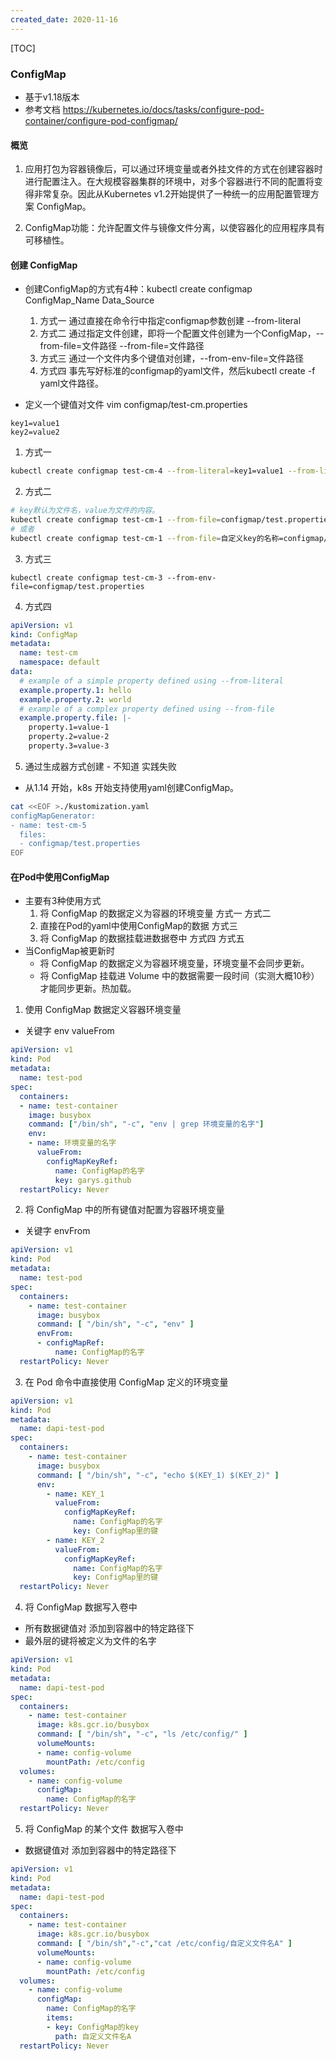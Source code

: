 ```yaml
---
created_date: 2020-11-16
---
```


[TOC]

### ConfigMap
- 基于v1.18版本
- 参考文档 
https://kubernetes.io/docs/tasks/configure-pod-container/configure-pod-configmap/

#### 概览
1. 应用打包为容器镜像后，可以通过环境变量或者外挂文件的方式在创建容器时进行配置注入。在大规模容器集群的环境中，对多个容器进行不同的配置将变得非常复杂。因此从Kubernetes v1.2开始提供了一种统一的应用配置管理方案 ConfigMap。

2. ConfigMap功能：允许配置文件与镜像文件分离，以使容器化的应用程序具有可移植性。

#### 创建 ConfigMap
- 创建ConfigMap的方式有4种：kubectl create configmap ConfigMap_Name Data_Source
    1. 方式一 通过直接在命令行中指定configmap参数创建 --from-literal
    2. 方式二 通过指定文件创建，即将一个配置文件创建为一个ConfigMap，--from-file=文件路径 --from-file=文件路径
    3. 方式三 通过一个文件内多个键值对创建，--from-env-file=文件路径
    4. 方式四 事先写好标准的configmap的yaml文件，然后kubectl create -f yaml文件路径。

- 定义一个键值对文件
vim configmap/test-cm.properties
```properties
key1=value1
key2=value2
```
1. 方式一 
```bash
kubectl create configmap test-cm-4 --from-literal=key1=value1 --from-literal=key2=value2
```
2. 方式二
```bash
# key默认为文件名，value为文件的内容。
kubectl create configmap test-cm-1 --from-file=configmap/test.properties
# 或者
kubectl create configmap test-cm-1 --from-file=自定义key的名称=configmap/test.properties
```
3. 方式三
```
kubectl create configmap test-cm-3 --from-env-file=configmap/test.properties
```

4. 方式四

```yaml
apiVersion: v1
kind: ConfigMap
metadata:
  name: test-cm
  namespace: default
data:
  # example of a simple property defined using --from-literal
  example.property.1: hello
  example.property.2: world
  # example of a complex property defined using --from-file
  example.property.file: |-
    property.1=value-1
    property.2=value-2
    property.3=value-3
```


5. 通过生成器方式创建 - 不知道 实践失败
- 从1.14 开始，k8s 开始支持使用yaml创建ConfigMap。
```bash
cat <<EOF >./kustomization.yaml
configMapGenerator:
- name: test-cm-5
  files:
  - configmap/test.properties
EOF
```


#### 在Pod中使用ConfigMap
- 主要有3种使用方式
    1. 将 ConfigMap 的数据定义为容器的环境变量  方式一 方式二
    2. 直接在Pod的yaml中使用ConfigMap的数据 方式三
    3. 将 ConfigMap 的数据挂载进数据卷中  方式四 方式五
- 当ConfigMap被更新时
    - 将 ConfigMap 的数据定义为容器环境变量，环境变量不会同步更新。
    - 将 ConfigMap 挂载进 Volume 中的数据需要一段时间（实测大概10秒）才能同步更新。热加载。

1. 使用 ConfigMap 数据定义容器环境变量
- 关键字 env valueFrom
```yaml
apiVersion: v1
kind: Pod
metadata:
  name: test-pod
spec:
  containers:
  - name: test-container
    image: busybox
    command: ["/bin/sh", "-c", "env | grep 环境变量的名字"]
    env:
    - name: 环境变量的名字
      valueFrom:
        configMapKeyRef:
          name: ConfigMap的名字
          key: garys.github
  restartPolicy: Never
```

2. 将 ConfigMap 中的所有键值对配置为容器环境变量
- 关键字 envFrom 
```yaml
apiVersion: v1
kind: Pod
metadata:
  name: test-pod
spec:
  containers:
    - name: test-container
      image: busybox
      command: [ "/bin/sh", "-c", "env" ]
      envFrom:
      - configMapRef:
          name: ConfigMap的名字
  restartPolicy: Never
```

3. 在 Pod 命令中直接使用 ConfigMap 定义的环境变量
```yaml
apiVersion: v1
kind: Pod
metadata:
  name: dapi-test-pod
spec:
  containers:
    - name: test-container
      image: busybox
      command: [ "/bin/sh", "-c", "echo $(KEY_1) $(KEY_2)" ]
      env:
        - name: KEY_1
          valueFrom:
            configMapKeyRef:
              name: ConfigMap的名字
              key: ConfigMap里的键
        - name: KEY_2
          valueFrom:
            configMapKeyRef:
              name: ConfigMap的名字
              key: ConfigMap里的键
  restartPolicy: Never

```

4. 将 ConfigMap 数据写入卷中
- 所有数据键值对 添加到容器中的特定路径下
- 最外层的键将被定义为文件的名字
```yaml
apiVersion: v1
kind: Pod
metadata:
  name: dapi-test-pod
spec:
  containers:
    - name: test-container
      image: k8s.gcr.io/busybox
      command: [ "/bin/sh", "-c", "ls /etc/config/" ]
      volumeMounts:
      - name: config-volume
        mountPath: /etc/config
  volumes:
    - name: config-volume
      configMap:
        name: ConfigMap的名字
  restartPolicy: Never
```

5. 将 ConfigMap 的某个文件 数据写入卷中
- 数据键值对 添加到容器中的特定路径下
```yaml
apiVersion: v1
kind: Pod
metadata:
  name: dapi-test-pod
spec:
  containers:
    - name: test-container
      image: k8s.gcr.io/busybox
      command: [ "/bin/sh","-c","cat /etc/config/自定义文件名A" ]
      volumeMounts:
      - name: config-volume
        mountPath: /etc/config
  volumes:
    - name: config-volume
      configMap:
        name: ConfigMap的名字
        items:
        - key: ConfigMap的key
          path: 自定义文件名A
  restartPolicy: Never
```